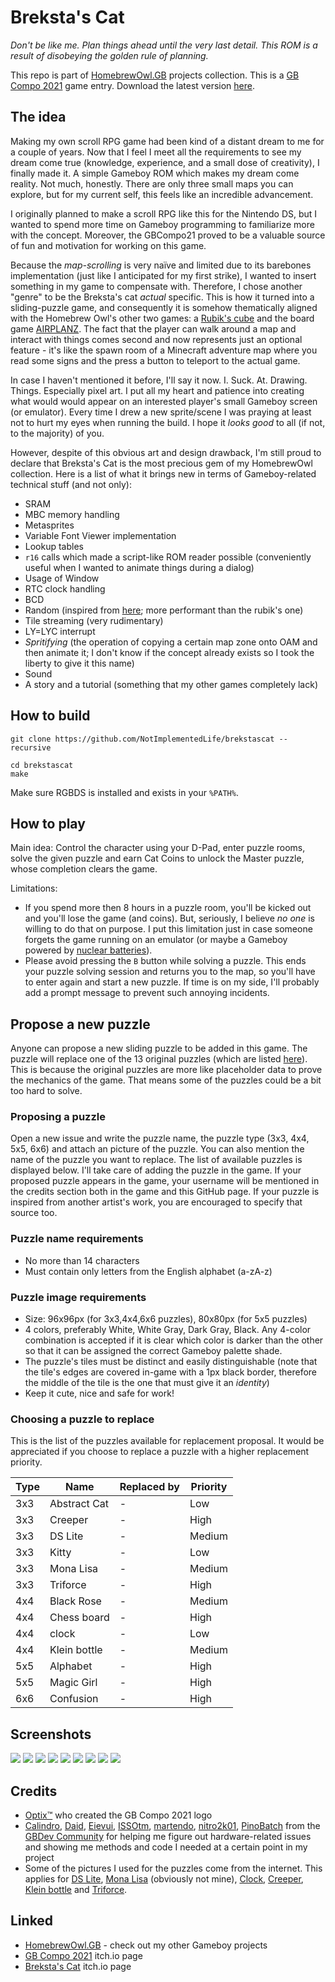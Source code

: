 # Breksta's Cat

_Don't be like me. Plan things ahead until the very last detail. This ROM is a result of disobeying the golden rule of planning._

This repo is part of [HomebrewOwl.GB](https://github.com/NotImplementedLife/HomebrewOwl.GB "HomebrewOwl") projects collection.
This is a [GB Compo 2021](https://gbdev.io/gbcompo21/) game entry. Download the latest version [here](https://github.com/NotImplementedLife/brekstascat/releases/download/1.3/brekstascat_1_3.gb).

## The idea

Making my own scroll RPG game had been kind of a distant dream to me for a couple of years. 
Now that I feel I meet all the requirements to see my dream come true (knowledge, experience, and a small dose of creativity),
I finally made it. A simple Gameboy ROM which makes my dream come reality. Not much, honestly. There are only three small maps you can explore, but for my current self,
this feels like an incredible advancement.

I originally planned to make a scroll RPG like this for the Nintendo DS, but I wanted to spend more time on Gameboy programming to
familiarize more with the concept. Moreover, the GBCompo21 proved to be a valuable source of fun and motivation for working on this game.

Because the _map-scrolling_ is very naïve and limited due to its barebones implementation (just like I anticipated for my first strike), I wanted to insert something in my game to compensate with. Therefore, I chose another "genre" to be the Breksta's cat _actual_ specific. This is how it turned into a sliding-puzzle game, and consequently it is somehow thematically aligned with the Homebrew Owl's other two games: a [Rubik's cube](https://github.com/NotImplementedLife/rubik) and the board game [AIRPLANZ](https://github.com/NotImplementedLife/AIRPLANZ). The fact that the player can walk around a map and interact with things comes second and now represents just an optional feature - it's like the spawn room of a Minecraft adventure map where you read some signs and the press a button to teleport to the actual game.

In case I haven't mentioned it before, I'll say it now. I. Suck. At. Drawing. Things. Especially pixel art. I put all my heart and patience into creating what would would appear on an interested player's small Gameboy screen (or emulator). Every time I drew a new sprite/scene I was praying at least not to hurt my eyes when running the build. I hope it _looks good_ to all (if not, to the majority) of you.

However, despite of this obvious art and design drawback, I'm still proud to declare that Breksta's Cat is the most precious gem of my HomebrewOwl collection.
Here is a list of what it brings new in terms of Gameboy-related technical stuff (and not only):

- SRAM
- MBC memory handling
- Metasprites
- Variable Font Viewer implementation
- Lookup tables
- `r16` calls which made a script-like ROM reader possible (conveniently useful when I wanted to animate things during a dialog)
- Usage of Window
- RTC clock handling
- BCD
- Random (inspired from [here](https://wikiti.brandonw.net/index.php?title=Z80_Routines:Math:Random); more performant than the rubik's one)
- Tile streaming (very rudimentary)
- LY=LYC interrupt
- _Spritifying_ (the operation of copying a certain map zone onto OAM and then animate it; I don't know if the concept already exists so I took the liberty to give it this name)
- Sound
- A story and a tutorial (something that my other games completely lack)

## How to build

```
git clone https://github.com/NotImplementedLife/brekstascat --recursive
```

```
cd brekstascat
make
```
Make sure RGBDS is installed and exists in your `%PATH%`.

## How to play

Main idea: Control the character using your D-Pad, enter puzzle rooms, solve the given puzzle and earn Cat Coins to unlock the Master puzzle, whose completion clears the game.

Limitations:
- If you spend more then 8 hours in a puzzle room, you'll be kicked out and you'll lose the game (and coins). But, seriously, I believe _no one_ is willing to do that on purpose. I put this limitation just in case someone forgets the game running on an emulator (or maybe a Gameboy powered by [nuclear batteries](https://www.youtube.com/watch?v=1LljlYJU1gY)).
- Please avoid pressing the `B` button while solving a puzzle. This ends your puzzle solving session and returns you to the map, so you'll have to enter again and start a new puzzle. If time is on my side, I'll probably add a prompt message to prevent such annoying incidents.

## Propose a new puzzle

Anyone can propose a new sliding puzzle to be added in this game. The puzzle will replace one of the 13 original puzzles (which are listed [here](https://github.com/NotImplementedLife/brekstascat/blob/e15b0bee9eca20fc5183d18acc2aafcc999d3a09/src/puzzledata.asm#L16-L45)). This is because the original puzzles are more like placeholder data to prove the mechanics of the game. That means some of the puzzles could be a bit too hard to solve.

### Proposing a puzzle

Open a new issue and write the puzzle name, the puzzle type (3x3, 4x4, 5x5, 6x6) and attach an picture of the puzzle. You can also mention the name of the puzzle you want to replace. The list of available puzzles is displayed below. I'll take care of adding the puzzle in the game. If your proposed puzzle appears in the game, your username will be mentioned in the credits section both in the game and this GitHub page. If your puzzle is inspired from another artist's work, you are encouraged to specify that source too.

### Puzzle name requirements

- No more than 14 characters
- Must contain only letters from the English alphabet (a-zA-z)

### Puzzle image requirements

- Size: 96x96px (for 3x3,4x4,6x6 puzzles), 80x80px (for 5x5 puzzles)
- 4 colors, preferably White, White Gray, Dark Gray, Black. Any 4-color combination is accepted if it is clear which color is darker than the other so that it can be assigned the correct Gameboy palette shade.
- The puzzle's tiles must be distinct and easily distinguishable (note that the tile's edges are covered in-game with a 1px black border, therefore the middle of the tile is the one that must give it an _identity_)
- Keep it cute, nice and safe for work!

### Choosing a puzzle to replace

This is the list of the puzzles available for replacement proposal. It would be appreciated if you choose to replace a puzzle with a higher replacement priority.

| Type | Name           | Replaced by   | Priority |
|------|----------------|---------------|----------|
| 3x3  | Abstract Cat   | -             | Low      |
| 3x3  | Creeper        | -             | High     |
| 3x3  | DS Lite        | -             | Medium   |
| 3x3  | Kitty          | -             | Low      |
| 3x3  | Mona Lisa      | -             | Medium   |
| 3x3  | Triforce       | -             | High     |
| 4x4  | Black Rose     | -             | Medium   |
| 4x4  | Chess board    | -             | High     |
| 4x4  | clock          | -             | Low      |
| 4x4  | Klein bottle   | -             | Medium   |
| 5x5  | Alphabet       | -             | High     |
| 5x5  | Magic Girl     | -             | High     |
| 6x6  | Confusion      | -             | High     |

## Screenshots

<img src="README_Resources/ss01.png"></img>
<img src="README_Resources/ss02.png"></img>
<img src="README_Resources/ss03.png"></img>
<img src="README_Resources/ss04.png"></img>
<img src="README_Resources/ss05.png"></img>
<img src="README_Resources/ss06.png"></img>
<img src="README_Resources/ss07.png"></img>
<img src="README_Resources/ss08.png"></img>
<img src="README_Resources/ss09.png"></img>

## Credits

- [Optix™](https://github.com/Hacktix) who created the GB Compo 2021 logo
- [Calindro](https://github.com/Calindro), [Daid](https://github.com/daid), [Eievui](https://github.com/GreenAndEievui), [ISSOtm](https://github.com/ISSOtm), [martendo](https://github.com/martendo), [nitro2k01](https://github.com/nitro2k01), [PinoBatch](https://github.com/pinobatch) from the [GBDev Community](https://gbdev.io/) for helping me figure out hardware-related issues and showing me methods and code I needed at a certain point in my project
- Some of the pictures I used for the puzzles come from the internet. This applies for [DS Lite](https://www.trustedreviews.com/wp-content/uploads/sites/54/2006/06/3051-4-1.jpg), [Mona Lisa](https://upload.wikimedia.org/wikipedia/commons/6/6a/Mona_Lisa.jpg) (obviously not mine), [Clock](https://www.etsy.com/listing/1042550112/vintage-slava-desk-clock-mechanical?ga_order=most_relevant&ga_search_type=all&ga_view_type=gallery&ga_search_query=slava+11+jewels&ref=sr_gallery-1-26), [Creeper](https://i.redd.it/wpz1hfn49fi41.png), [Klein bottle](https://www.dummies.com/education/science/physics/string-theory-and-three-dimensions-of-space/) and [Triforce](https://zelda.fandom.com/wiki/Triforce).

## Linked

- [HomebrewOwl.GB](https://github.com/NotImplementedLife/HomebrewOwl.GB "HomebrewOwl.GB") - check out my other Gameboy projects
- [GB Compo 2021](https://itch.io/jam/gbcompo21) itch.io page
- [Breksta's Cat](https://notimplementedlife.itch.io/brekstascat) itch.io page
